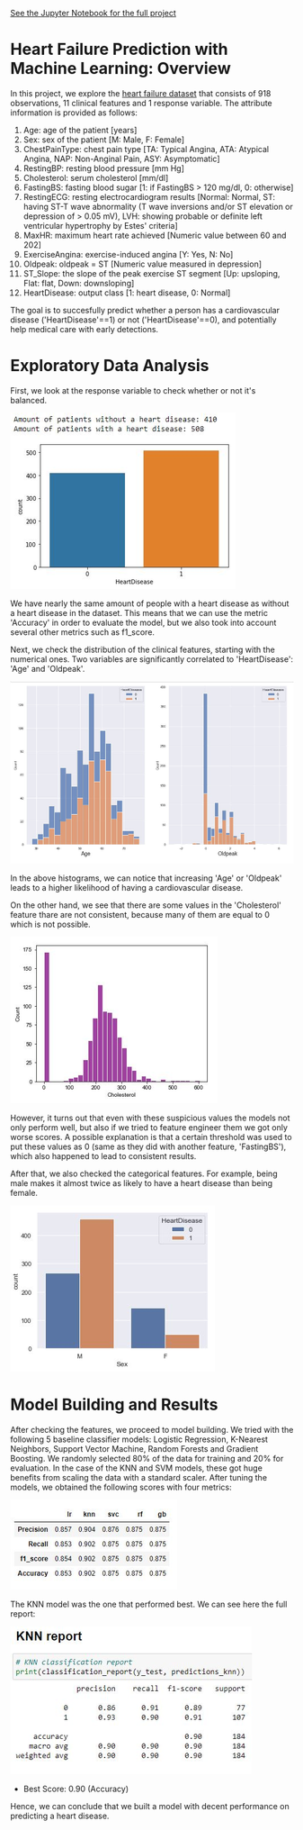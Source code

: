 [See the Jupyter Notebook for the full project](https://github.com/VictorDonjuan/Heart-Failure-Prediction/blob/main/Heart%20Failure%20Prediction%20Project.ipynb)

# Heart Failure Prediction with Machine Learning: Overview

In this project, we explore the [heart failure dataset](https://www.kaggle.com/fedesoriano/heart-failure-prediction) that consists of 918 observations, 11 clinical features and 1 response variable. The attribute information is provided as follows: 

1. Age: age of the patient [years]
2. Sex: sex of the patient [M: Male, F: Female]
3. ChestPainType: chest pain type [TA: Typical Angina, ATA: Atypical Angina, NAP: Non-Anginal Pain, ASY: Asymptomatic]
4. RestingBP: resting blood pressure [mm Hg]
5. Cholesterol: serum cholesterol [mm/dl]
6. FastingBS: fasting blood sugar [1: if FastingBS > 120 mg/dl, 0: otherwise]
7. RestingECG: resting electrocardiogram results [Normal: Normal, ST: having ST-T wave abnormality (T wave inversions and/or ST elevation or depression of > 0.05 mV), LVH: showing probable or definite left ventricular hypertrophy by Estes' criteria]
8. MaxHR: maximum heart rate achieved [Numeric value between 60 and 202]
9. ExerciseAngina: exercise-induced angina [Y: Yes, N: No]
10. Oldpeak: oldpeak = ST [Numeric value measured in depression]
11. ST_Slope: the slope of the peak exercise ST segment [Up: upsloping, Flat: flat, Down: downsloping]
12. HeartDisease: output class [1: heart disease, 0: Normal]

The goal is to succesfully predict whether a person has a cardiovascular disease ('HeartDisease'==1) or not ('HeartDisease'==0), and potentially help medical care with early detections. 

# Exploratory Data Analysis 

First, we look at the response variable to check whether or not it's balanced.

![alt text](response_variable.JPG "Title")

We have nearly the same amount of people with a heart disease as without a heart disease in the dataset. This means that we can use the metric 'Accuracy' in order to evaluate the model, but we also took into account several other metrics such as f1_score.

Next, we check the distribution of the clinical features, starting with the numerical ones. Two variables are significantly correlated to 'HeartDisease': 'Age' and 'Oldpeak'. 

![alt text](age_oldpeak.JPG "Title")

In the above histograms, we can notice that increasing 'Age' or 'Oldpeak' leads to a higher likelihood of having a cardiovascular disease.

On the other hand, we see that there are some values in the 'Cholesterol' feature thare are not consistent, because many of them are equal to 0 which is not possible.

![alt text](cholesterol.JPG "Title")

However, it turns out that even with these suspicious values the models not only perform well, but also if we tried to feature engineer them we got only worse scores. A possible explanation is that a certain threshold was used to put these values as 0 (same as they did with another feature, 'FastingBS'), which also happened to lead to consistent results. 

After that, we also checked the categorical features. For example, being male makes it almost twice as likely to have a heart disease than being female. 

![alt text](sex_distribution.JPG "Title")

# Model Building and Results

After checking the features, we proceed to model building. We tried with the following 5 baseline classifier models: Logistic Regression, K-Nearest Neighbors, Support Vector Machine, Random Forests and Gradient Boosting. We randomly selected 80% of the data for training and 20% for evaluation. In the case of the KNN and SVM models, these got huge benefits from scaling the data with a standard scaler. After tuning the models, we obtained the following scores with four metrics:

![alt text](scores.JPG "Title")

The KNN model was the one that performed best. We can see here the full report:

![alt text](knn_report.JPG "Title")

- Best Score: 0.90 (Accuracy)

Hence, we can conclude that we built a model with decent performance on predicting a heart disease.
